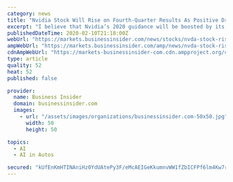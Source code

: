 ```yaml
---
category: news
title: "Nvidia Stock Will Rise on Fourth-Quarter Results As Positive Drivers Mount"
excerpt: "I believe that Nvidia’s 2020 guidance will be boosted by its very strong position in artificial intelligence and autonomous ... NASDAQ:GOOGL) Waymo has been offering rides in its true driverless ..."
publishedDateTime: 2020-02-10T21:18:00Z
webUrl: "https://markets.businessinsider.com/news/stocks/nvda-stock-rise-q4-earnings-results-1028890657"
ampWebUrl: "https://markets.businessinsider.com/amp/news/nvda-stock-rise-q4-earnings-results-1028890657"
cdnAmpWebUrl: "https://markets-businessinsider-com.cdn.ampproject.org/c/s/markets.businessinsider.com/amp/news/nvda-stock-rise-q4-earnings-results-1028890657"
type: article
quality: 52
heat: 52
published: false

provider:
  name: Business Insider
  domain: businessinsider.com
  images:
    - url: "/assets/images/organizations/businessinsider.com-50x50.jpg"
      width: 50
      height: 50

topics:
  - AI
  - AI in Autos

secured: "kUfEnKmHTINAniHz0YdUAtePy3F/eMcAEIGeKkumnvWW1fZbICFPf6lm4Kw7rQ2zSGLDwodQ2OO6HJvONQphbEzo/XrMaQbsaJqvs3bVBnnF6XH4rdQUItEk3smcrQZt8r3w3LAY3zhIqW1uZn/3t2nUg1oVnPSsxZTDPsGqGpIdWB2TfUHmcGT2EA42+FnFNAUor8PiwIGjPuyLX2JuibY3PXa3x9gYFjdaZZJvZqO0YplW5Sw69nq3MOjpLSFRLJ0vTivh5xY5zIf9I+9ne5w9smNmu6uxPrd+MbH/I637zhClPLR5OMilFNSe+bv7;4wfiI+8PHhKWJuEftEaJUw=="
---
```


